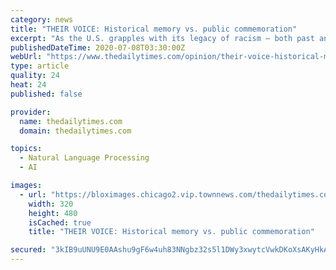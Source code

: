 ```yaml
---
category: news
title: "THEIR VOICE: Historical memory vs. public commemoration"
excerpt: "As the U.S. grapples with its legacy of racism — both past and present — in relation to the question of monuments, we should keep in mind a crucial distinction"
publishedDateTime: 2020-07-08T03:30:00Z
webUrl: "https://www.thedailytimes.com/opinion/their-voice-historical-memory-vs-public-commemoration/article_5b6d8063-9c5b-5ced-b74f-08b31cf9bb39.html"
type: article
quality: 24
heat: 24
published: false

provider:
  name: thedailytimes.com
  domain: thedailytimes.com

topics:
  - Natural Language Processing
  - AI

images:
  - url: "https://bloximages.chicago2.vip.townnews.com/thedailytimes.com/content/tncms/assets/v3/editorial/2/8d/28dc0352-54b2-5a33-a4b7-68b9ac083233/5f04d29e8a30b.image.jpg"
    width: 320
    height: 480
    isCached: true
    title: "THEIR VOICE: Historical memory vs. public commemoration"

secured: "3kIB9uUNU9E0AAshu9gF6w4uh83NNgbz32s5l1DWy3xwytcVwkDKoXsAKyHkAkLm1kM4qy7TtLzvEJ9yuZdnAchrZCGG7MtDxN3/p3Ztp/cz/QvAyent3GhnQdRScps58Bj2au3neo8sVoGEoTRHbL9YRNMHyliCdLn/4tXUrOeilce8iU5uz6vwEGd4BN8glU3KjxN5jVpkXt+78+e9+/1dB+nJsof6s3YJMkkIRFg4QJXMU/Pkx+S5E1vxqwEzaVoflRoGMIid66vYBMyzAyREPTgMEPcHJ3qR96DLOvuu5wrqiBTdN9s2l53JvLKY/z6LVF16fT2H4TruDDrS0g==;1svcDHESnMJmsotQjAuqeQ=="
---
```


